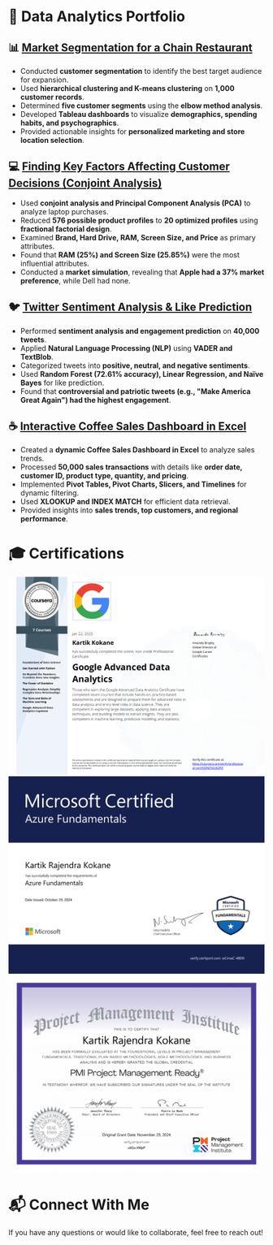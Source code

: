 # 🚀 Data Analytics Portfolio

## 📊 [Market Segmentation for a Chain Restaurant](https://github.com/kartik981/Market-Segmentation-Project)
- Conducted **customer segmentation** to identify the best target audience for expansion.
- Used **hierarchical clustering and K-means clustering** on **1,000 customer records**.
- Determined **five customer segments** using the **elbow method analysis**.
- Developed **Tableau dashboards** to visualize **demographics, spending habits, and psychographics**.
- Provided actionable insights for **personalized marketing and store location selection**.

## 💻 [Finding Key Factors Affecting Customer Decisions (Conjoint Analysis)](https://github.com/kartik981/Conjoint-Analysis-to-predict-CustomerDecisions)
- Used **conjoint analysis and Principal Component Analysis (PCA)** to analyze laptop purchases.
- Reduced **576 possible product profiles** to **20 optimized profiles** using **fractional factorial design**.
- Examined **Brand, Hard Drive, RAM, Screen Size, and Price** as primary attributes.
- Found that **RAM (25%) and Screen Size (25.85%)** were the most influential attributes.
- Conducted a **market simulation**, revealing that **Apple had a 37% market preference**, while Dell had none.

## 🐦 [Twitter Sentiment Analysis & Like Prediction](https://github.com/kartik981/Twitter-Text-Mining-for-Sentiment-Analysis-)
- Performed **sentiment analysis and engagement prediction** on **40,000 tweets**.
- Applied **Natural Language Processing (NLP)** using **VADER and TextBlob**.
- Categorized tweets into **positive, neutral, and negative sentiments**.
- Used **Random Forest (72.61% accuracy), Linear Regression, and Naïve Bayes** for like prediction.
- Found that **controversial and patriotic tweets (e.g., "Make America Great Again") had the highest engagement**.

## ☕ [Interactive Coffee Sales Dashboard in Excel](https://github.com/kartik981/Coffee-Sales-Excel-Dashboard)
- Created a **dynamic Coffee Sales Dashboard in Excel** to analyze sales trends.
- Processed **50,000 sales transactions** with details like **order date, customer ID, product type, quantity, and pricing**.
- Implemented **Pivot Tables, Pivot Charts, Slicers, and Timelines** for dynamic filtering.
- Used **XLOOKUP and INDEX MATCH** for efficient data retrieval.
- Provided insights into **sales trends, top customers, and regional performance**.

# 🎓 Certifications
<img src="Coursera OONZ5XLKI2PO-1.png?raw=true"/>
<img src="Azure Fundamentals-1.png?raw=true"/> <img src="PMI Project Management Ready-1.png?raw=true"/>

# 📬 Connect With Me
If you have any questions or would like to collaborate, feel free to reach out!
